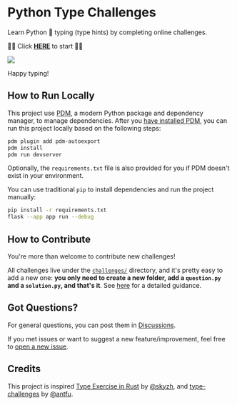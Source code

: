 # Python Type Challenges

Learn Python 🐍 typing (type hints) by completing online challenges.

🌟🌟 Click **[HERE](https://python-type-challenges.zeabur.app)** to start 🌟🌟

![](docs/images/usage.gif)

Happy typing!

## How to Run Locally

This project use [PDM](https://pdm.fming.dev/latest/), a modern Python package and dependency manager, to manage dependencies. After you [have installed PDM](https://pdm.fming.dev/latest/#installation), you can run this project locally based on the following steps:

```bash
pdm plugin add pdm-autoexport
pdm install
pdm run devserver
```

Optionally, the `requirements.txt` file is also provided for you if PDM doesn't exist in your environment.

You can use traditional `pip` to install dependencies and run the project manually:

```bash
pip install -r requirements.txt
flask --app app run --debug
```

## How to Contribute

You're more than welcome to contribute new challenges!

All challenges live under the [`challenges/`](https://github.com/laike9m/Python-Type-Challenges/tree/main/challenges) directory, and it's pretty easy to add a new one: **you only need to create a new folder, add a `question.py` and a `solution.py`, and that's it**. See [here](docs/Contribute.md) for a detailed guidance.

## Got Questions?

For general questions, you can post them in [Discussions](https://github.com/laike9m/Python-Type-Challenges/discussions).

If you met issues or want to suggest a new feature/improvement, feel free to [open a new issue](https://github.com/laike9m/Python-Type-Challenges/issues/new).

## Credits

This project is inspired [Type Exercise in Rust](https://github.com/skyzh/type-exercise-in-rust/) by [@skyzh](https://github.com/skyzh), and [type-challenges](https://github.com/type-challenges/type-challenges/) by [@antfu](https://github.com/antfu).
